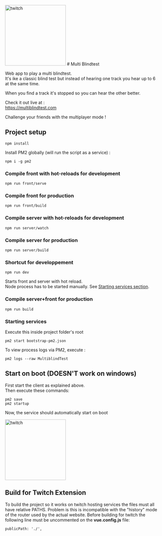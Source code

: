 <img width="200" alt="twitch" src="https://github.com/Durss/multiblindtest/blob/master/front_src/assets/icons/home_logo_outlined.svg">
# Multi Blindtest

Web app to play a multi blindtest.\
It's ike a classic blind test but instead of hearing one track you hear up to 6 at the same time.

When you find a track it's stopped so you can hear the other better.

Check it out live at :\
https://multiblindtest.com

Challenge your friends with the multiplayer mode !



## Project setup
```
npm install
```

Install PM2 globally (will run the script as a service) :
```
npm i -g pm2
```

### Compile front with hot-reloads for development
```
npm run front/serve
```

### Compile front for production
```
npm run front/build
```

### Compile server with hot-reloads for development
```
npm run server/watch
```

### Compile server for production
```
npm run server/build
```

### Shortcut for developpement
```
npm run dev
``` 
Starts front and server with hot reload.\
Node process has to be started manually. See [Starting services section](#starting-services).

### Compile server+front for production
```
npm run build
``` 


### Starting services
Execute this inside project folder's root
```
pm2 start bootstrap-pm2.json
```

To view process logs via PM2, execute :
```
pm2 logs --raw MultiblindTest
```

## Start on boot (DOESN'T work on windows)
First start the client as explained above.  
Then execute these commands:
```
pm2 save
pm2 startup
```
Now, the service should automatically start on boot 
 
 
<img width="200" alt="twitch" src="https://github.com/Durss/multiblindtest/blob/master/front_src/assets/icons/twitch.svg">

## Build for Twitch Extension
To build the project so it works on twitch hosting services the files must all have relative PATHS.
Problem is this is incompatible with the "history" mode of the router used by the actual website.
Before building for twitch the following line must be uncommented on the **vue.config.js** file:
```
publicPath: './',
```
